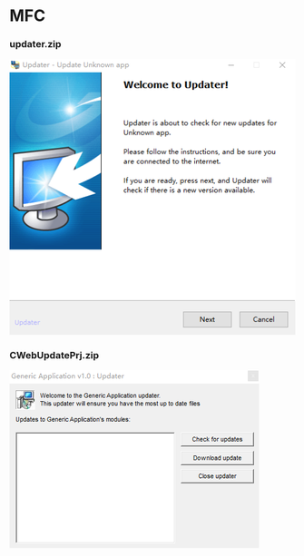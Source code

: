 # MFC

### updater.zip
![updater](https://github.com/sleepreading/res/blob/master/updater.png)

### CWebUpdatePrj.zip
![web updater](https://github.com/sleepreading/res/blob/master/web%20updater.png)

